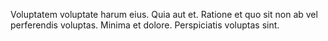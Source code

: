 Voluptatem voluptate harum eius. Quia aut et. Ratione et quo sit non ab vel perferendis voluptas. Minima et dolore. Perspiciatis voluptas sint.